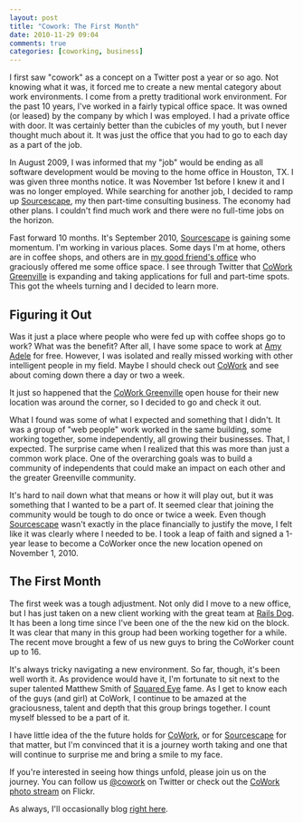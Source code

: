```yaml
---
layout: post
title: "Cowork: The First Month"
date: 2010-11-29 09:04
comments: true
categories: [coworking, business]
---
```

I first saw "cowork" as a concept on a Twitter post a year or so ago. Not knowing what it was, it forced me to create a new mental category about work environments. I come from a pretty traditional work environment. For the past 10 years, I've worked in a fairly typical office space. It was owned (or leased) by the company by which I was employed. I had a private office with door. It was certainly better than the cubicles of my youth, but I never thought much about it. It was just the office that you had to go to each day as a part of the job.

In August 2009, I was informed that my "job" would be ending as all software development would be moving to the home office in Houston, TX. I was given three months notice. It was November 1st before I knew it and I was no longer employed. While searching for another job, I decided to ramp up [Sourcescape][ss], my then part-time consulting business. The economy had other plans. I couldn't find much work and there were no full-time jobs on the horizon.

Fast forward 10 months. It's September 2010, [Sourcescape][ss] is gaining some momentum. I'm working in various places. Some days I'm at home, others are in coffee shops, and others are in [my good friend's office][aa] who graciously offered me some office space. I see through Twitter that [CoWork Greenville][cw] is expanding and taking applications for full and part-time spots. This got the wheels turning and I decided to learn more.

Figuring it Out
-----------

Was it just a place where people who were fed up with coffee shops go to work? What was the benefit? After all, I have some space to work at [Amy Adele][aa] for free. However, I was isolated and really missed working with other intelligent people in my field. Maybe I should check out [CoWork][cw] and see about coming down there a day or two a week.

It just so happened that the [CoWork Greenville][cw] open house for their new location was around the corner, so I decided to go and check it out.

What I found was some of what I expected and something that I didn't. It was a group of "web people" work worked in the same building, some working together, some independently, all growing their businesses. That, I expected. The surprise came when I realized that this was more than just a common work place. One of the overarching goals was to build a community of independents that could make an impact on each other and the greater Greenville community.

It's hard to nail down what that means or how it will play out, but it was something that I wanted to be a part of. It seemed clear that joining the community would be tough to do once or twice a week. Even though [Sourcescape][ss] wasn't exactly in the place financially to justify the move, I felt like it was clearly where I needed to be. I took a leap of faith and signed a 1-year lease to become a CoWorker once the new location opened on November 1, 2010.

The First Month
------------

The first week was a tough adjustment. Not only did I move to a new office, but I has just taken on a new client working with the great team at [Rails Dog][rd]. It has been a long time since I've been one of the the new kid on the block. It was clear that many in this group had been working together for a while. The recent move brought a few of us new guys to bring the CoWorker count up to 16.

It's always tricky navigating a new environment. So far, though, it's been well worth it. As providence would have it, I'm fortunate to sit next to the super talented Matthew Smith of [Squared Eye][se] fame. As I get to know each of the guys (and girl) at CoWork, I continue to be amazed at the graciousness, talent and depth that this group brings together. I count myself blessed to be a part of it.

I have little idea of the the future holds for [CoWork][cw], or for [Sourcescape][ss] for that matter, but I'm convinced that it is a journey worth taking and one that will continue to surprise me and bring a smile to my face.

If you're interested in seeing how things unfold, please join us on the journey. You can follow us [@cowork](http://twitter.com/cowork) on Twitter or check out the [CoWork photo stream](http://www.flickr.com/groups/cowork/pool/with/5199226596/) on Flickr.

As always, I'll occasionally blog [right here](http://ryanwood.com/).


[ss]: http://sourcescape.com/
[cw]: http://coworkgreenville.com/ (CoWork Greenville)
[aa]: http://www.amyadele.com/
[rd]: http://www.railsdog.com/
[se]: http://squaredeye.com/
